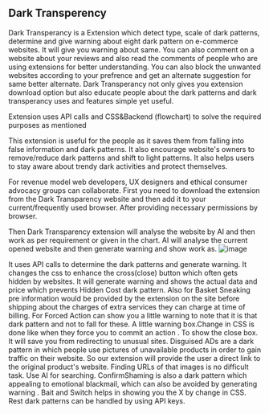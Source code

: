 ## Dark Transperency
Dark Transperancy is a Extension which detect type, scale of dark patterns, determine and give warning about eight dark pattern on e-commerce websites. It will give you warning about same. You can also comment on a website about your reviews and also read the comments of people who are using extensions for better understanding. You can also block the unwanted websites according to your prefrence and get an alternate suggestion for same better alternate. Dark Transperancy not only gives you extension download option but also educate people about the dark patterns and dark transperancy uses and features simple yet useful.

Extension uses API calls and CSS&Backend (flowchart) to solve the required purposes as mentioned

This extension is useful for the people as it saves them from falling into false information and dark patterns. It also encourage website's owners to remove/reduce dark patterns and shift to light patterns. It also helps users to stay aware about trendy dark activities and protect themselves.

For revenue model web developers, UX designers and ethical consumer advocacy groups can collaborate.
First you need to download the extension from the Dark Transparency website and then add it to your current/frequently used browser. After providing necessary permissions by browser.
 

Then Dark Transparency extension will analyse the website by AI and then work as per requirement or given in the chart.  AI will analyse the current opened website and then generate warning and show work as.
![image](https://github.com/PranjaliBhardwaj/Dark-Transparency/assets/146981751/22dea778-a598-4aef-8137-388e0992b1e4)

It uses API calls to determine the dark patterns and generate warning. It changes the css to enhance the cross(close) button which often gets hidden by websites. 
It will generate warning and shows the actual data and price which prevents Hidden Cost dark pattern.
 Also for Basket Sneaking pre information would be provided by the extension on the site before shipping about the charges of extra services they can charge at time of billing. 
For Forced Action can show you a little warning to note that it is that dark pattern and not to fall for these. A little warning box.Change in CSS is done like when they force you to commit an action . To show the close box. It will save you from redirecting to unusual sites.
Disguised ADs are a dark pattern in which people use pictures of unavailable products in order to gain traffic on their website. So our extension will provide the user a direct link to the original product's website. Finding URLs of that images is no difficult task. Use AI for searching.
ConfirmShaming  is also a dark pattern which appealing to emotional blackmail, which can also be avoided by generating warning . 
Bait and Switch helps in showing you the X by change in CSS. 
Rest dark patterns can be handled by using API keys.




